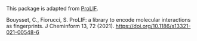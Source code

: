 This package is adapted from [ProLIF](https://github.com/chemosim-lab/ProLIF).

Bouysset, C., Fiorucci, S. ProLIF: a library to encode molecular interactions as fingerprints. J Cheminform 13, 72 (2021). https://doi.org/10.1186/s13321-021-00548-6